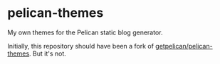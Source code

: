 pelican-themes
==============

My own themes for the Pelican static blog generator.

Initially, this repository should have been a fork of [getpelican/pelican-themes](https://github.com/getpelican/pelican-themes). But it's not.
